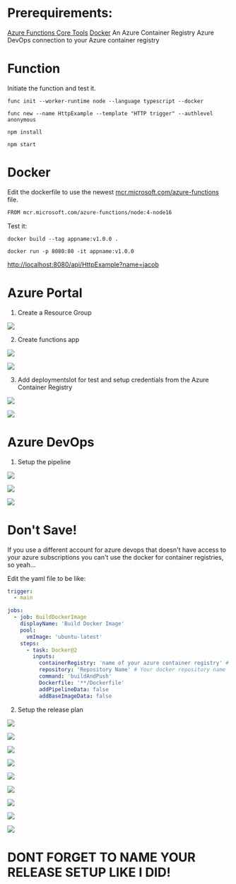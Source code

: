 # Prerequirements:
[Azure Functions Core Tools](https://github.com/Azure/azure-functions-core-tools)
[Docker](https://docs.docker.com/get-docker/)
An Azure Container Registry
Azure DevOps connection to your Azure container registry

# Function
Initiate the function and test it.

```console
func init --worker-runtime node --language typescript --docker

func new --name HttpExample --template "HTTP trigger" --authlevel anonymous

npm install

npm start
```

# Docker
Edit the dockerfile to use the newest [mcr.microsoft.com/azure-functions](https://hub.docker.com/_/microsoft-azure-functions-node) file.

```bash
FROM mcr.microsoft.com/azure-functions/node:4-node16
```

Test it:

```console
docker build --tag appname:v1.0.0 .

docker run -p 8080:80 -it appname:v1.0.0
```

[http://localhost:8080/api/HttpExample?name=jacob](http://localhost:8080/api/HttpExample?name=jacob)


# Azure Portal

1. Create a Resource Group

![](figs/01-resourcegroup.PNG)

2. Create functions app

![](figs/02-functionapp1.PNG)

![](figs/02-functionapp2.PNG)

3. Add deploymentslot for test and setup credentials from the Azure Container Registry

![](03-functionapp-setup1.PNG)

![](03-functionapp-setup2.PNG)


# Azure DevOps

1. Setup the pipeline

![](figs/04-pipelinesetup1.PNG)

![](figs/04-pipelinesetup2.PNG)

![](figs/04-pipelinesetup3.PNG)

# Don't Save!

If you use a different account for azure devops that doesn't have access to your azure subscriptions you can't use the docker for container registries, so yeah...

Edit the yaml file to be like:

```yaml
trigger:
  - main

jobs:
  - job: BuildDockerImage
    displayName: 'Build Docker Image'
    pool:
      vmImage: 'ubuntu-latest'
    steps:
      - task: Docker@2
        inputs:
          containerRegistry: 'name of your azure container registry' # Your docker registry service connection
          repository: 'Repository Name' # Your docker repository name
          command: 'buildAndPush'
          Dockerfile: '**/Dockerfile'
          addPipelineData: false
          addBaseImageData: false
```

2. Setup the release plan

![](figs/05-releasesetup1.PNG)

![](figs/05-releasesetup2.PNG)

![](figs/05-releasesetup3.PNG)

![](figs/05-releasesetup4.PNG)

![](figs/05-releasesetup5.PNG)

![](figs/05-releasesetup6.PNG)

![](figs/05-releasesetup7.PNG)

![](figs/05-releasesetup8.PNG)

![](figs/05-releasesetup9.PNG)

# DONT FORGET TO NAME YOUR RELEASE SETUP LIKE I DID!
